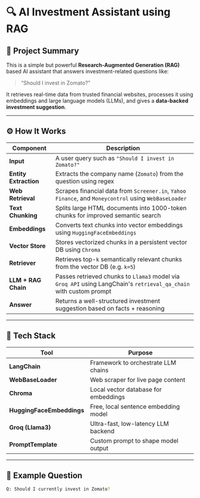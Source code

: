 
# 🔍 AI Investment Assistant using RAG

## 📘 Project Summary

This is a simple but powerful **Research-Augmented Generation (RAG)** based AI assistant that answers investment-related questions like:

> “Should I invest in Zomato?”

It retrieves real-time data from trusted financial websites, processes it using embeddings and large language models (LLMs), and gives a **data-backed investment suggestion**.

---

## ⚙️ How It Works

| Component             | Description                                                                                                      |
|----------------------|------------------------------------------------------------------------------------------------------------------|
| **Input**             | A user query such as `"Should I invest in Zomato?"`                                                              |
| **Entity Extraction** | Extracts the company name (`Zomato`) from the question using regex                                               |
| **Web Retrieval**     | Scrapes financial data from `Screener.in`, `Yahoo Finance`, and `Moneycontrol` using `WebBaseLoader`             |
| **Text Chunking**     | Splits large HTML documents into 1000-token chunks for improved semantic search                                  |
| **Embeddings**        | Converts text chunks into vector embeddings using `HuggingFaceEmbeddings`                                        |
| **Vector Store**      | Stores vectorized chunks in a persistent vector DB using `Chroma`                                                |
| **Retriever**         | Retrieves top-`k` semantically relevant chunks from the vector DB (e.g. `k=5`)                                    |
| **LLM + RAG Chain**   | Passes retrieved chunks to `Llama3` model via `Groq API` using LangChain's `retrieval_qa_chain` with custom prompt |
| **Answer**            | Returns a well-structured investment suggestion based on facts + reasoning                                       |

---

## 🧰 Tech Stack

| Tool                      | Purpose                              |
|---------------------------|--------------------------------------|
| **LangChain**             | Framework to orchestrate LLM chains  |
| **WebBaseLoader**         | Web scraper for live page content    |
| **Chroma**                | Local vector database for embeddings |
| **HuggingFaceEmbeddings** | Free, local sentence embedding model |
| **Groq (Llama3)**         | Ultra-fast, low-latency LLM backend  |
| **PromptTemplate**        | Custom prompt to shape model output  |

---

## 🧠 Example Question

```bash
Q: Should I currently invest in Zomato?
